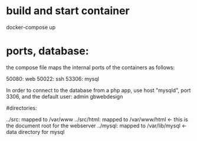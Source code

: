 # build and start container

docker-compose up

# ports, database:

the compose file maps the internal ports of the containers as follows:

50080: web
50022: ssh
53306: mysql

In order to connect to the database from a php app, use host "mysqld", port 3306, and the default user:
admin
gbwebdesign

#directories: 

../src: mapped to /var/www
../src/html: mapped to /var/www/html <- this is the document root for the webserver
../mysql: mapped to /var/lib/mysql <- data directory for mysql